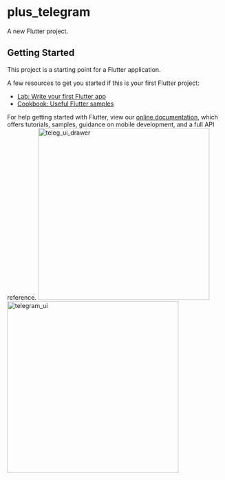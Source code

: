 # plus_telegram

A new Flutter project.

## Getting Started

This project is a starting point for a Flutter application.

A few resources to get you started if this is your first Flutter project:

- [Lab: Write your first Flutter app](https://flutter.dev/docs/get-started/codelab)
- [Cookbook: Useful Flutter samples](https://flutter.dev/docs/cookbook)

For help getting started with Flutter, view our
[online documentation](https://flutter.dev/docs), which offers tutorials,
samples, guidance on mobile development, and a full API reference.
<img width="398" alt="teleg_ui_drawer" src="https://user-images.githubusercontent.com/82129639/141687272-ca367dd5-1270-498c-8d7e-77285b0a20d7.png">
<img width="398" alt="telegram_ui" src="https://user-images.githubusercontent.com/82129639/141687282-c0b0862f-9bb5-4f93-b757-a3af3ff48120.png">
